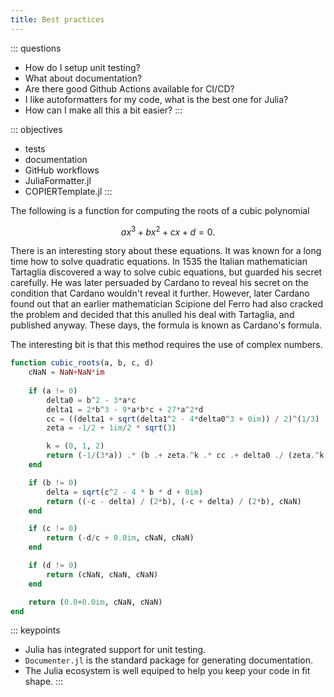 ```yaml
---
title: Best practices
---
```


::: questions
- How do I setup unit testing?
- What about documentation?
- Are there good Github Actions available for CI/CD?
- I like autoformatters for my code, what is the best one for Julia?
- How can I make all this a bit easier?
:::

::: objectives
- tests
- documentation
- GitHub workflows
- JuliaFormatter.jl
- COPIERTemplate.jl
:::

The following is a function for computing the roots of a cubic polynomial

$$ax^3 + bx^2 + cx + d = 0.$$

There is an interesting story about these equations. It was known for a long time how to solve quadratic equations.
In 1535 the Italian mathematician Tartaglia discovered a way to solve cubic equations, but guarded his secret carefully.
He was later persuaded by Cardano to reveal his secret on the condition that Cardano wouldn't reveal it further. However, later Cardano found out that an earlier mathematician Scipione del Ferro had also cracked the problem and decided that this anulled his deal with Tartaglia, and published anyway.
These days, the formula is known as Cardano's formula.

The interesting bit is that this method requires the use of complex numbers.

```julia
function cubic_roots(a, b, c, d)
	cNaN = NaN+NaN*im
	
	if (a != 0)
		delta0 = b^2 - 3*a*c
		delta1 = 2*b^3 - 9*a*b*c + 27*a^2*d
		cc = ((delta1 + sqrt(delta1^2 - 4*delta0^3 + 0im)) / 2)^(1/3)
		zeta = -1/2 + 1im/2 * sqrt(3)

		k = (0, 1, 2)
		return (-1/(3*a)) .* (b .+ zeta.^k .* cc .+ delta0 ./ (zeta.^k .* cc))
	end

	if (b != 0)
		delta = sqrt(c^2 - 4 * b * d + 0im)
		return ((-c - delta) / (2*b), (-c + delta) / (2*b), cNaN)
	end

	if (c != 0)
		return (-d/c + 0.0im, cNaN, cNaN)
	end

	if (d != 0)
		return (cNaN, cNaN, cNaN)
	end

	return (0.0+0.0im, cNaN, cNaN)
end
```

::: keypoints
- Julia has integrated support for unit testing.
- `Documenter.jl` is the standard package for generating documentation.
- The Julia ecosystem is well equiped to help you keep your code in fit shape.
:::

